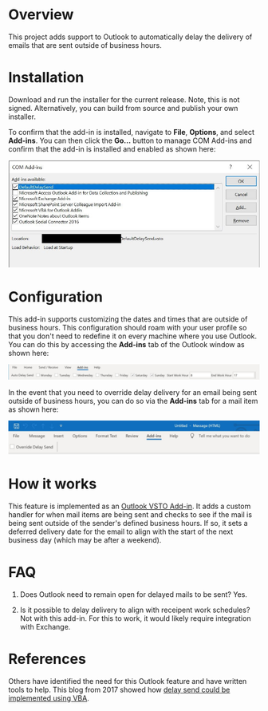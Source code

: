 # Overview

This project adds support to Outlook to automatically delay the delivery of emails that are sent outside of business hours.

# Installation

Download and run the installer for the current release. Note, this is not signed. Alternatively, you can build from source and publish your own installer.

To confirm that the add-in is installed, navigate to **File**, **Options**, and select **Add-ins**. You can then click the **Go...** button to manage COM Add-ins and confirm that the add-in is installed and enabled as shown here:

![Add-in enablement status](https://github.com/epakskape/autodelaysend/raw/master/doc/addin.JPG)

# Configuration

This add-in supports customizing the dates and times that are outside of business hours. This configuration should roam with your user profile so that you don't need to redefine it on every machine where you use Outlook. You can do this by accessing the **Add-ins** tab of the Outlook window as shown here:

![Configuration via explorer ribbon](https://github.com/epakskape/autodelaysend/raw/master/doc/explorer_ribbon.JPG)

In the event that you need to override delay delivery for an email being sent outside of business hours, you can do so via the **Add-ins** tab for a mail item as shown here:

![Overriding delay send via mail ribbon](https://github.com/epakskape/autodelaysend/raw/master/doc/mail_ribbon.JPG)

# How it works

This feature is implemented as an [Outlook VSTO Add-in](https://docs.microsoft.com/en-us/visualstudio/vsto/walkthrough-creating-your-first-vsto-add-in-for-outlook?view=vs-2019). It adds a custom handler for when mail items are being sent and checks to see if the mail is being sent outside of the sender's defined business hours. If so, it sets a deferred delivery date for the email to align with the start of the next business day (which may be after a weekend).

# FAQ

1. Does Outlook need to remain open for delayed mails to be sent? Yes.

2. Is it possible to delay delivery to align with receipent work schedules? Not with this add-in. For this to work, it would likely require integration with Exchange.

# References

Others have identified the need for this Outlook feature and have written tools to help. This blog from 2017 showed how [delay send could be implemented using VBA](https://medium.com/@BMatB/delaying-email-sending-outlook-vba-dbfd41a6ad01).